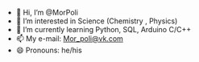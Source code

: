 - 👋 Hi, I’m @MorPoli
- 👀 I’m interested in Science (Chemistry , Physics)
- 🌱 I’m currently learning Python, SQL, Arduino C/C++
- 📫 My e-mail: Mor_poli@vk.com
- 😄 Pronouns: he/his
